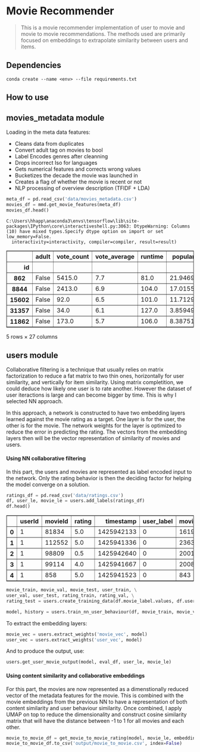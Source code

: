 # Movie Recommender
> This is a movie recommender implementation of user to movie and movie to movie recommendations. The methods used are primarily focused on embeddings to extrapolate similarity between users and items.


## Dependencies

`conda create --name <env> --file requirements.txt`

## How to use

## movies_metadata module

Loading in the meta data features:

- Cleans data from duplicates
- Convert adult tag on movies to bool
- Label Encodes genres after cleanning
- Drops incorrect Iso for languages
- Gets numerical features and corrects wrong values
- Bucketizes the decade the movie was launched in
- Creates a flag of whether the movie is recent or not
- NLP processing of overview description (TFIDF + LDA)

```python
meta_df = pd.read_csv('data/movies_metadata.csv')
movies_df = mmd.get_movie_features(meta_df)
movies_df.head()
```

    C:\Users\hhapp\anaconda3\envs\tensorflow\lib\site-packages\IPython\core\interactiveshell.py:3063: DtypeWarning: Columns (10) have mixed types.Specify dtype option on import or set low_memory=False.
      interactivity=interactivity, compiler=compiler, result=result)





<div>
<style scoped>
    .dataframe tbody tr th:only-of-type {
        vertical-align: middle;
    }

    .dataframe tbody tr th {
        vertical-align: top;
    }

    .dataframe thead th {
        text-align: right;
    }
</style>
<table border="1" class="dataframe">
  <thead>
    <tr style="text-align: right;">
      <th></th>
      <th>adult</th>
      <th>vote_count</th>
      <th>vote_average</th>
      <th>runtime</th>
      <th>popularity</th>
      <th>decade_label</th>
      <th>released_recently</th>
      <th>G_0</th>
      <th>G_1</th>
      <th>G_2</th>
      <th>...</th>
      <th>G_10</th>
      <th>G_11</th>
      <th>G_12</th>
      <th>G_13</th>
      <th>G_14</th>
      <th>G_15</th>
      <th>G_16</th>
      <th>G_17</th>
      <th>G_18</th>
      <th>G_19</th>
    </tr>
    <tr>
      <th>id</th>
      <th></th>
      <th></th>
      <th></th>
      <th></th>
      <th></th>
      <th></th>
      <th></th>
      <th></th>
      <th></th>
      <th></th>
      <th></th>
      <th></th>
      <th></th>
      <th></th>
      <th></th>
      <th></th>
      <th></th>
      <th></th>
      <th></th>
      <th></th>
      <th></th>
    </tr>
  </thead>
  <tbody>
    <tr>
      <th>862</th>
      <td>False</td>
      <td>5415.0</td>
      <td>7.7</td>
      <td>81.0</td>
      <td>21.946943</td>
      <td>2.0</td>
      <td>False</td>
      <td>0.0</td>
      <td>0.0</td>
      <td>1.0</td>
      <td>...</td>
      <td>0.0</td>
      <td>0.0</td>
      <td>0.0</td>
      <td>0.0</td>
      <td>0.0</td>
      <td>0.0</td>
      <td>0.0</td>
      <td>0.0</td>
      <td>0.0</td>
      <td>0.0</td>
    </tr>
    <tr>
      <th>8844</th>
      <td>False</td>
      <td>2413.0</td>
      <td>6.9</td>
      <td>104.0</td>
      <td>17.015539</td>
      <td>2.0</td>
      <td>False</td>
      <td>0.0</td>
      <td>1.0</td>
      <td>0.0</td>
      <td>...</td>
      <td>0.0</td>
      <td>0.0</td>
      <td>0.0</td>
      <td>0.0</td>
      <td>0.0</td>
      <td>0.0</td>
      <td>0.0</td>
      <td>0.0</td>
      <td>0.0</td>
      <td>0.0</td>
    </tr>
    <tr>
      <th>15602</th>
      <td>False</td>
      <td>92.0</td>
      <td>6.5</td>
      <td>101.0</td>
      <td>11.712900</td>
      <td>2.0</td>
      <td>False</td>
      <td>0.0</td>
      <td>0.0</td>
      <td>0.0</td>
      <td>...</td>
      <td>0.0</td>
      <td>0.0</td>
      <td>0.0</td>
      <td>0.0</td>
      <td>1.0</td>
      <td>0.0</td>
      <td>0.0</td>
      <td>0.0</td>
      <td>0.0</td>
      <td>0.0</td>
    </tr>
    <tr>
      <th>31357</th>
      <td>False</td>
      <td>34.0</td>
      <td>6.1</td>
      <td>127.0</td>
      <td>3.859495</td>
      <td>2.0</td>
      <td>False</td>
      <td>0.0</td>
      <td>0.0</td>
      <td>0.0</td>
      <td>...</td>
      <td>0.0</td>
      <td>0.0</td>
      <td>0.0</td>
      <td>0.0</td>
      <td>1.0</td>
      <td>0.0</td>
      <td>0.0</td>
      <td>0.0</td>
      <td>0.0</td>
      <td>0.0</td>
    </tr>
    <tr>
      <th>11862</th>
      <td>False</td>
      <td>173.0</td>
      <td>5.7</td>
      <td>106.0</td>
      <td>8.387519</td>
      <td>2.0</td>
      <td>False</td>
      <td>0.0</td>
      <td>0.0</td>
      <td>0.0</td>
      <td>...</td>
      <td>0.0</td>
      <td>0.0</td>
      <td>0.0</td>
      <td>0.0</td>
      <td>0.0</td>
      <td>0.0</td>
      <td>0.0</td>
      <td>0.0</td>
      <td>0.0</td>
      <td>0.0</td>
    </tr>
  </tbody>
</table>
<p>5 rows × 27 columns</p>
</div>



## users module

Collaborative filtering is a technique that usually relies on matrix factorization to reduce a fat matrix to two thin ones, horizontally for user similarity, and vertically for item similarity. Using matrix completition, we could deduce how likely one user is to rate another. However the dataset of user iteractions is large and can become bigger by time. This is why I selected NN approach.

In this approach, a network is constructed to have two embedding layers learned against the movie rating as a target. One layer is for the user, the other is for the movie. The network weights for the layer is optimized to reduce the error in predicting the rating. The vectors from the embedding layers then will be the vector representation of similarity of movies and users.

#### Using NN collaborative filtering

In this part, the users and movies are represented as label encoded input to the network. Only the rating behavior is then the deciding factor for helping the model converge on a solution.

```python
ratings_df = pd.read_csv('data/ratings.csv')
df, user_le, movie_le = users.add_labels(ratings_df)
df.head()
```




<div>
<style scoped>
    .dataframe tbody tr th:only-of-type {
        vertical-align: middle;
    }

    .dataframe tbody tr th {
        vertical-align: top;
    }

    .dataframe thead th {
        text-align: right;
    }
</style>
<table border="1" class="dataframe">
  <thead>
    <tr style="text-align: right;">
      <th></th>
      <th>userId</th>
      <th>movieId</th>
      <th>rating</th>
      <th>timestamp</th>
      <th>user_label</th>
      <th>movie_label</th>
    </tr>
  </thead>
  <tbody>
    <tr>
      <th>0</th>
      <td>1</td>
      <td>81834</td>
      <td>5.0</td>
      <td>1425942133</td>
      <td>0</td>
      <td>16196</td>
    </tr>
    <tr>
      <th>1</th>
      <td>1</td>
      <td>112552</td>
      <td>5.0</td>
      <td>1425941336</td>
      <td>0</td>
      <td>23638</td>
    </tr>
    <tr>
      <th>2</th>
      <td>1</td>
      <td>98809</td>
      <td>0.5</td>
      <td>1425942640</td>
      <td>0</td>
      <td>20011</td>
    </tr>
    <tr>
      <th>3</th>
      <td>1</td>
      <td>99114</td>
      <td>4.0</td>
      <td>1425941667</td>
      <td>0</td>
      <td>20089</td>
    </tr>
    <tr>
      <th>4</th>
      <td>1</td>
      <td>858</td>
      <td>5.0</td>
      <td>1425941523</td>
      <td>0</td>
      <td>843</td>
    </tr>
  </tbody>
</table>
</div>



```python
movie_train, movie_val, movie_test, user_train, \
user_val, user_test, rating_train, rating_val, \
rating_test = users.create_training_data(df.movie_label.values, df.user_label.values, df.rating)
```

```python
model, history = users.train_nn_user_behaviour(df, movie_train, movie_val, user_train, user_val, rating_train, rating_val)
```

To extract the embedding layers:

```python
movie_vec = users.extract_weights('movie_vec', model)
user_vec = users.extract_weights('user_vec', model)
```

And to produce the output, use:

```python
users.get_user_movie_output(model, eval_df, user_le, movie_le)
```

#### Using content similarity and collaborative embeddings

For this part, the movies are now represented as a dimenstionally reduced vector of the metadata features for the movie. This is combined with the movie embeddings from the previous NN to have a representation of both content similarity and user behaviour similarity. Once combined, I apply UMAP on top to reduce the dimensionality and construct cosine similarity matrix that will have the distance between -1 to 1 for all movies and each other.

```python
movie_to_movie_df = get_movie_to_movie_rating(model, movie_le, embedding_df)
movie_to_movie_df.to_csv('output/movie_to_movie.csv', index=False)
```
